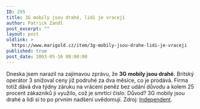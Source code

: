 ```yaml
---
ID: 295
title: 3G mobily jsou drahé, lidi je vracejí
author: Patrick Zandl
post_excerpt: ""
layout: post
oldlink: >
  https://www.marigold.cz/item/3g-mobily-jsou-drahe-lidi-je-vraceji
published: true
post_date: 2003-05-16 08:00:00
---
```

<p>
Dneska jsem narazil na zajímavou zprávu, že <STRONG>3G mobily jsou drahé.</STRONG> Britský operátor 3 snižoval ceny již podruhé za dva měsíce, co je prodává. Firma totiž dává dva týdny záruku na vrácení peněz bez udání důvodu a kolem 25 procent zákazníků ji využilo, což je smrtící číslo. Důvod? 3G mobily jsou drahé a lidi si to po prvním nadšení uvědomují. Zdroj: <A href="http://news.independent.co.uk/business/news/story.jsp?story=406616" target=_blank>Independent</A>.</p>
